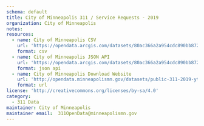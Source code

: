 ```yaml
---
schema: default
title: City of Minneapolis 311 / Service Requests - 2019
organization: City of Minneapolis
notes: 
resources:
  - name: City of Minneapolis CSV
    url: 'https://opendata.arcgis.com/datasets/80ac366a2a954cdc890bb8728b698c27_0.csv'
    format: csv
  - name: City of Minneapolis JSON API
    url: 'https://opendata.arcgis.com/datasets/80ac366a2a954cdc890bb8728b698c27_0.geojson'
    format: json api
  - name: City of Minneapolis Download Website
    url: 'http://opendata.minneapolismn.gov/datasets/public-311-2019-ytd'
    format: url
license: 'http://creativecommons.org/licenses/by-sa/4.0'
category:
  - 311 Data
maintainer: City of Minneapolis
maintainer email:  311OpenData@minneapolismn.gov
---
```

